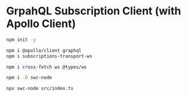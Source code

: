 # GrpahQL Subscription Client (with Apollo Client)

```bash
npm init -y

npm i @apollo/client graphql
npm i subscriptions-transport-ws

npm i cross-fetch ws @types/ws

npm i -D swc-node

npx swc-node src/index.ts
```
